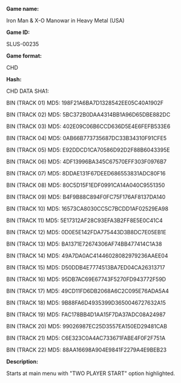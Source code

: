 **Game name:**

Iron Man & X-O Manowar in Heavy Metal (USA)

**Game ID:**

SLUS-00235

**Game format:**

CHD

**Hash:**

CHD DATA SHA1: 

BIN (TRACK 01) MD5: 198F21A6BA7D1328542EE05C40A1902F

BIN (TRACK 02) MD5: 5BC372B0DAA4314BB1A96D65DBE882DC

BIN (TRACK 03) MD5: 402E09C06B6CCD636D5E4E6FEFB533E6

BIN (TRACK 04) MD5: 0AB66B773735687DC33B34310F91CFE5

BIN (TRACK 05) MD5: E92DDCD1CA70586D92D2F88B6043395E

BIN (TRACK 06) MD5: 4DF13996BA345C67570EFF303F0976B7

BIN (TRACK 07) MD5: 8DDAE131F67DEED686553831ADC80F16

BIN (TRACK 08) MD5: 80C5D15F1EDF0991CA14A040C9551350

BIN (TRACK 09) MD5: B4F9B88C894F0FC75F176AF8137DA140

BIN (TRACK 10) MD5: 16573CA8030CC5C7BCDD1AF02529EA98

BIN (TRACK 11) MD5: 5E17312AF28C93EFA3B2FF8E5E0C41C4

BIN (TRACK 12) MD5: 0D0E5E142FDA775443D3B8DC7E05EB1E

BIN (TRACK 13) MD5: BA1371E72674306AF74BB477414C1A38

BIN (TRACK 14) MD5: 49A7DA0AC41446028082979236AAEE04

BIN (TRACK 15) MD5: D50DDB4E7774513BA7ED04CA26313717

BIN (TRACK 16) MD5: 95DB7AC69E67743F5270FD943772F59D

BIN (TRACK 17) MD5: 49CD11FD6DB2068A6C2C095E76ADA5A4

BIN (TRACK 18) MD5: 9B88FA6D4935399D3650046727632A15

BIN (TRACK 19) MD5: FAC178BB4D1AA15F7DA37ADC08A24987

BIN (TRACK 20) MD5: 99026987EC25D3557EA150ED29481CAB

BIN (TRACK 21) MD5: C6E323C0A4AC733671FABE4F0F2F751A

BIN (TRACK 22) MD5: 88AA16698A904E9841F2279A4E9BEB23

**Description:**

Starts at main menu with "TWO PLAYER START" option highlighted.
